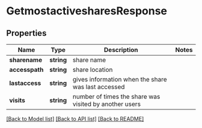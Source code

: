 # GetmostactivesharesResponse

## Properties
Name | Type | Description | Notes
------------ | ------------- | ------------- | -------------
**sharename** | **string** | share name | 
**accesspath** | **string** | share location | 
**lastaccess** | **string** | gives information when the share was last accessed | 
**visits** | **string** | number of times the share was visited by another users | 

[[Back to Model list]](../README.md#documentation-for-models) [[Back to API list]](../README.md#documentation-for-api-endpoints) [[Back to README]](../README.md)


